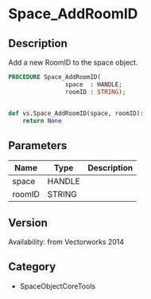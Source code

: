 # Space_AddRoomID

## Description
Add a new RoomID to the space object.

```pascal
PROCEDURE Space_AddRoomID(
				space  : HANDLE;
				roomID : STRING);
```

```python

def vs.Space_AddRoomID(space, roomID):
    return None
```

## Parameters
|Name|Type|Description|
|---|---|---|
|space|HANDLE||
|roomID|STRING||

## Version
Availability: from Vectorworks 2014
## Category
* SpaceObjectCoreTools

